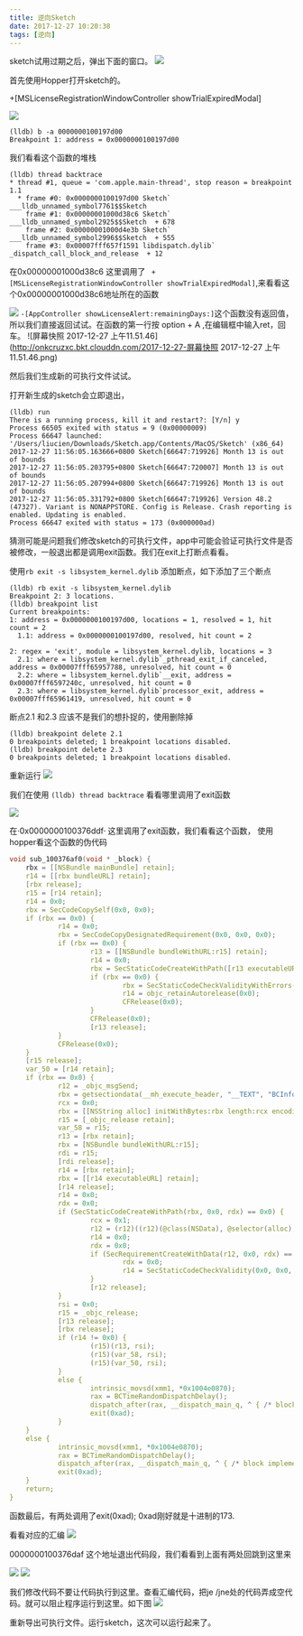 ```yaml
---
title: 逆向Sketch
date: 2017-12-27 10:20:38
tags: [逆向]
---
```


sketch试用过期之后，弹出下面的窗口。
![](http://onkcruzxc.bkt.clouddn.com/2017-12-27-15143485502997.jpg)

首先使用Hopper打开sketch的。


  +[MSLicenseRegistrationWindowController showTrialExpiredModal]

![](http://onkcruzxc.bkt.clouddn.com/2017-12-27-15143419794342.jpg)

```
(lldb) b -a 0000000100197d00
Breakpoint 1: address = 0x0000000100197d00
```

我们看看这个函数的堆栈
```
(lldb) thread backtrace
* thread #1, queue = 'com.apple.main-thread', stop reason = breakpoint 1.1
  * frame #0: 0x0000000100197d00 Sketch` ___lldb_unnamed_symbol7761$$Sketch
    frame #1: 0x00000001000d38c6 Sketch` ___lldb_unnamed_symbol2925$$Sketch  + 678
    frame #2: 0x00000001000d4e3b Sketch` ___lldb_unnamed_symbol2996$$Sketch  + 555
    frame #3: 0x00007fff657f1591 libdispatch.dylib` _dispatch_call_block_and_release  + 12
```

在0x00000001000d38c6 这里调用了 ` +[MSLicenseRegistrationWindowController showTrialExpiredModal]`,来看看这个0x00000001000d38c6地址所在的函数

![](http://onkcruzxc.bkt.clouddn.com/2017-12-27-15143465021418.jpg)
`-[AppController showLicenseAlert:remainingDays:]`这个函数没有返回值，所以我们直接返回试试。在函数的第一行按 option + A ,在编辑框中输入ret，回车。
![屏幕快照 2017-12-27 上午11.51.46](http://onkcruzxc.bkt.clouddn.com/2017-12-27-屏幕快照 2017-12-27 上午11.51.46.png)


然后我们生成新的可执行文件试试。

打开新生成的sketch会立即退出，
```
(lldb) run
There is a running process, kill it and restart?: [Y/n] y
Process 66505 exited with status = 9 (0x00000009)
Process 66647 launched: '/Users/liucien/Downloads/Sketch.app/Contents/MacOS/Sketch' (x86_64)
2017-12-27 11:56:05.163666+0800 Sketch[66647:719926] Month 13 is out of bounds
2017-12-27 11:56:05.203795+0800 Sketch[66647:720007] Month 13 is out of bounds
2017-12-27 11:56:05.207994+0800 Sketch[66647:719926] Month 13 is out of bounds
2017-12-27 11:56:05.331792+0800 Sketch[66647:719926] Version 48.2 (47327). Variant is NONAPPSTORE. Config is Release. Crash reporting is enabled. Updating is enabled.
Process 66647 exited with status = 173 (0x000000ad)
```

猜测可能是问题我们修改sketch的可执行文件，app中可能会验证可执行文件是否被修改，一般退出都是调用exit函数。我们在exit上打断点看看。

使用`rb exit -s libsystem_kernel.dylib` 添加断点，如下添加了三个断点

```
(lldb) rb exit -s libsystem_kernel.dylib
Breakpoint 2: 3 locations.
(lldb) breakpoint list
Current breakpoints:
1: address = 0x0000000100197d00, locations = 1, resolved = 1, hit count = 2
  1.1: address = 0x0000000100197d00, resolved, hit count = 2

2: regex = 'exit', module = libsystem_kernel.dylib, locations = 3
  2.1: where = libsystem_kernel.dylib`_pthread_exit_if_canceled, address = 0x00007fff65957788, unresolved, hit count = 0
  2.2: where = libsystem_kernel.dylib`__exit, address = 0x00007fff6597240c, unresolved, hit count = 0
  2.3: where = libsystem_kernel.dylib`processor_exit, address = 0x00007fff65961419, unresolved, hit count = 0
```

断点2.1 和2.3 应该不是我们的想扑捉的，使用删除掉

```
(lldb) breakpoint delete 2.1
0 breakpoints deleted; 1 breakpoint locations disabled.
(lldb) breakpoint delete 2.3
0 breakpoints deleted; 1 breakpoint locations disabled.
```

重新运行
![](http://onkcruzxc.bkt.clouddn.com/2017-12-27-15143475835588.jpg)

我们在使用 `(lldb) thread backtrace` 看看哪里调用了exit函数

![](http://onkcruzxc.bkt.clouddn.com/2017-12-27-15143476571473.jpg)

在·0x0000000100376ddf· 这里调用了exit函数，我们看看这个函数，
使用hopper看这个函数的伪代码

``` C
void sub_100376af0(void * _block) {
    rbx = [[NSBundle mainBundle] retain];
    r14 = [[rbx bundleURL] retain];
    [rbx release];
    r15 = [r14 retain];
    r14 = 0x0;
    rbx = SecCodeCopySelf(0x0, 0x0);
    if (rbx == 0x0) {
            r14 = 0x0;
            rbx = SecCodeCopyDesignatedRequirement(0x0, 0x0, 0x0);
            if (rbx == 0x0) {
                    r13 = [[NSBundle bundleWithURL:r15] retain];
                    r14 = 0x0;
                    rbx = SecStaticCodeCreateWithPath([r13 executableURL], 0x0, 0x0);
                    if (rbx == 0x0) {
                            rbx = SecStaticCodeCheckValidityWithErrors(0x0, 0x1, 0x0, 0x0);
                            r14 = objc_retainAutorelease(0x0);
                            CFRelease(0x0);
                    }
                    CFRelease(0x0);
                    [r13 release];
            }
            CFRelease(0x0);
    }
    [r15 release];
    var_50 = [r14 retain];
    if (rbx == 0x0) {
            r12 = _objc_msgSend;
            rbx = getsectiondata(__mh_execute_header, "__TEXT", "BCInfo", 0x0);
            rcx = 0x0;
            rbx = [[NSString alloc] initWithBytes:rbx length:rcx encoding:0x4];
            r15 = [_objc_release retain];
            var_58 = r15;
            r13 = [rbx retain];
            rbx = [NSBundle bundleWithURL:r15];
            rdi = r15;
            [rdi release];
            r14 = [rbx retain];
            rbx = [[r14 executableURL] retain];
            [r14 release];
            r14 = 0x0;
            rdx = 0x0;
            if (SecStaticCodeCreateWithPath(rbx, 0x0, rdx) == 0x0) {
                    rcx = 0x1;
                    r12 = (r12)((r12)(@class(NSData), @selector(alloc), rdx, 0x1, 0x4), @selector(initWithBase64EncodedString:options:), r13, rcx, 0x4);
                    r14 = 0x0;
                    rdx = 0x0;
                    if (SecRequirementCreateWithData(r12, 0x0, rdx) == 0x0) {
                            rdx = 0x0;
                            r14 = SecStaticCodeCheckValidity(0x0, 0x0, rdx) == 0x0 ? 0x1 : 0x0;
                    }
                    [r12 release];
            }
            rsi = 0x0;
            r15 = _objc_release;
            [r13 release];
            [rbx release];
            if (r14 != 0x0) {
                    (r15)(r13, rsi);
                    (r15)(var_58, rsi);
                    (r15)(var_50, rsi);
            }
            else {
                    intrinsic_movsd(xmm1, *0x1004e0870);
                    rax = BCTimeRandomDispatchDelay();
                    dispatch_after(rax, __dispatch_main_q, ^ { /* block implemented at sub_10037a830 */ });
                    exit(0xad);
            }
    }
    else {
            intrinsic_movsd(xmm1, *0x1004e0870);
            rax = BCTimeRandomDispatchDelay();
            dispatch_after(rax, __dispatch_main_q, ^ { /* block implemented at sub_10037a830 */ });
            exit(0xad);
    }
    return;
}
```
函数最后，有两处调用了exit(0xad); 0xad刚好就是十进制的173.

看看对应的汇编
![](http://onkcruzxc.bkt.clouddn.com/2017-12-27-15143480394120.jpg) 

0000000100376daf 这个地址退出代码段，我们看看到上面有两处回跳到这里来

![](http://onkcruzxc.bkt.clouddn.com/2017-12-27-15143479178133.jpg)
![](http://onkcruzxc.bkt.clouddn.com/2017-12-27-15143479810592.jpg)

我们修改代码不要让代码执行到这里。查看汇编代码，把je /jne处的代码弄成空代码。就可以阻止程序运行到这里。如下图
![](http://onkcruzxc.bkt.clouddn.com/2017-12-27-15143482643325.jpg)

重新导出可执行文件。运行sketch，这次可以运行起来了。


